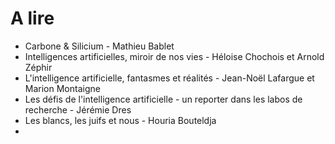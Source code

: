 # A lire

- Carbone & Silicium - Mathieu Bablet
- Intelligences artificielles, miroir de nos vies - Héloise Chochois et Arnold Zéphir
- L'intelligence artificielle, fantasmes et réalités - Jean-Noël Lafargue et Marion Montaigne
- Les défis de l'intelligence artificielle - un reporter dans les labos de recherche - Jérémie Dres
- Les blancs, les juifs et nous - Houria Bouteldja
- 